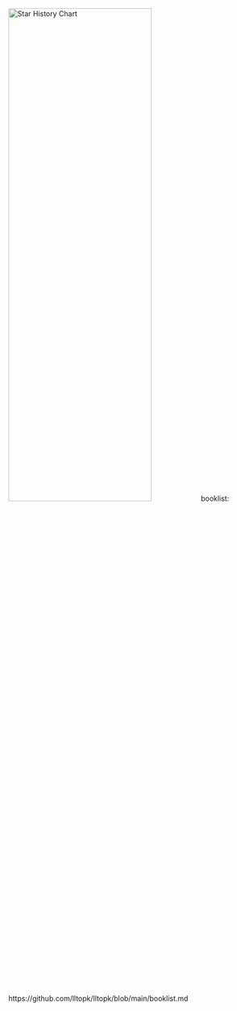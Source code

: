 <picture>
  <img
    alt="Star History Chart"
    src="https://api.star-history.com/svg?repos=lltopk/data-desensitization,lltopk/feignx-plugin,lltopk/clear-unused-images-in-markdowns&type=Date&theme=dark"
    style="width: 75%; height: 50%;"
  />
</picture>
booklist: https://github.com/lltopk/lltopk/blob/main/booklist.md
